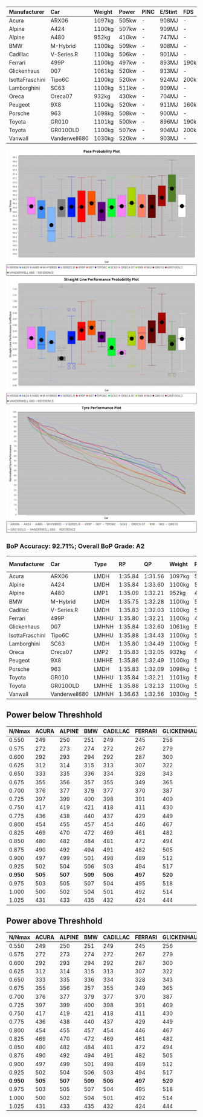 |Manufacturer|Car|Weight|Power|PINC|E/Stint|FDS|
|:-|:-|:-|:-|:-|:-|:-|
|Acura|ARX06|1097kg|505kw|-|908MJ|-|
|Alpine|A424|1100kg|507kw|-|909MJ|-|
|Alpine|A480|952kg|410kw|-|747MJ|-|
|BMW|M-Hybrid|1100kg|509kw|-|908MJ|-|
|Cadillac|V-Series.R|1100kg|506kw|-|901MJ|-|
|Ferrari|499P|1100kg|497kw|-|893MJ|190kph|
|Glickenhaus|007|1061kg|520kw|-|913MJ|-|
|IsottaFraschini|Tipo6C|1100kg|520kw|-|924MJ|200kph|
|Lamborghini|SC63|1100kg|511kw|-|909MJ|-|
|Oreca|Oreca07|932kg|430kw|-|704MJ|-|
|Peugeot|9X8|1100kg|520kw|-|911MJ|160kph|
|Porsche|963|1098kg|508kw|-|900MJ|-|
|Toyota|GR010|1101kg|500kw|-|896MJ|190kph|
|Toyota|GR010OLD|1100kg|507kw|-|904MJ|200kph|
|Vanwall|Vanderwell680|1030kg|520kw|-|903MJ|-|

![PACECHART](./IMG/AUTO.png)
![STRAIGHTLINEPERFORMANCECHART](./IMG/AUTO_sp.png)
![TYREPERFORMANCECHART](./IMG/AUTO_tw.png)

### BoP Accuracy: 92.71%; Overall BoP Grade: A2
|Manufacturer|Car|Type|RP|QP|Weight|Power¹|Threshhold|PINC|Power²|E/Stint|AVG Vmax|FDS|RDLC|L/Stint|BOP-Grade|ModelAccuracy|ModelPoints|Match%|
|:-|:-|:-|:-|:-|:-|:-|:-|:-|:-|:-|:-|:-|:-|:-|:-|:-|:-|:-|
|Acura|ARX06|LMDH|1:35.84|1:31.56|1097kg|505kw|0.0kph|-|505kw|908MJ|296.07kph|-|0.96|40|+B2|100.00%|995|81.23%|
|Alpine|A424|LMDH|1:35.84|1:33.60|1100kg|507kw|0.0kph|-|507kw|909MJ|295.63kph|-|0.96|40|~A1|80.53%|517|98.68%|
|Alpine|A480|LMP1|1:35.09|1:32.21|952kg|410kw|0.0kph|-|410kw|747MJ|293.80kph|-|0.97|37|-C1|59.62%|840|79.50%|
|BMW|M-Hybrid|LMDH|1:35.75|1:32.28|1100kg|509kw|0.0kph|-|509kw|908MJ|291.99kph|-|0.97|40|~A1|98.60%|1690|97.23%|
|Cadillac|V-Series.R|LMDH|1:35.83|1:32.03|1100kg|506kw|0.0kph|-|506kw|901MJ|295.50kph|-|0.96|40|~A1|88.58%|2033|99.16%|
|Ferrari|499P|LMHHU|1:35.80|1:32.21|1100kg|497kw|0.0kph|-|497kw|893MJ|297.46kph|190kph|1.00|40|~A1|84.67%|2303|100.00%|
|Glickenhaus|007|LMHNH|1:35.84|1:32.60|1061kg|520kw|0.0kph|-|520kw|913MJ|301.18kph|-|0.93|40|~A1|96.64%|1639|100.00%|
|IsottaFraschini|Tipo6C|LMHHU|1:35.88|1:34.43|1100kg|520kw|0.0kph|-|520kw|924MJ|297.41kph|200kph|1.01|40|+B1|66.67%|96|89.61%|
|Lamborghini|SC63|LMDH|1:35.80|1:34.49|1100kg|511kw|0.0kph|-|511kw|909MJ|293.89kph|-|1.00|40|+A2|96.77%|419|90.04%|
|Oreca|Oreca07|LMP2|1:35.83|1:32.05|932kg|430kw|0.0kph|-|430kw|704MJ|294.62kph|-|0.96|37|+B2|100.00%|2206|83.63%|
|Peugeot|9X8|LMHHE|1:35.86|1:32.49|1100kg|520kw|0.0kph|-|520kw|911MJ|296.14kph|160kph|0.96|40|~A1|87.16%|2572|100.00%|
|Porsche|963|LMDH|1:35.83|1:32.09|1098kg|508kw|0.0kph|-|508kw|900MJ|296.39kph|-|0.96|40|~A1|93.05%|5740|100.00%|
|Toyota|GR010|LMHHU|1:35.84|1:32.21|1101kg|500kw|0.0kph|-|500kw|896MJ|297.70kph|190kph|1.00|40|~A1|90.17%|3255|100.00%|
|Toyota|GR010OLD|LMHHE|1:35.88|1:32.13|1100kg|507kw|0.0kph|-|507kw|904MJ|300.24kph|200kph|1.00|40|~A1|85.24%|1322|100.00%|
|Vanwall|Vanderwell680|LMHNH|1:36.63|1:32.56|1030kg|520kw|0.0kph|-|520kw|903MJ|297.20kph|-|1.01|40|+C2|91.33%|611|71.57%|

## Power below Threshhold
|N/Nmax|ACURA|ALPINE|BMW|CADILLAC|FERRARI|GLICKENHAUS|ISOTTAFRASCHINI|LAMBORGHINI|ORECA|PEUGEOT|PORSCHE|TOYOTA|TOYOTA|VANWALL|​|RPM|A480|
|:-|:-|:-|:-|:-|:-|:-|:-|:-|:-|:-|:-|:-|:-|:-|:-|:-|:-|
|0.550|249|250|251|249|245|256|256|252|212|256|250|246|250|256|​|--|-|
|0.575|272|273|274|272|267|279|279|275|230|279|273|269|273|279|​|--|-|
|0.600|292|293|294|292|287|300|300|295|248|300|293|289|293|300|​|--|-|
|0.625|312|314|315|313|307|322|322|316|266|322|314|309|314|322|​|--|-|
|0.650|333|335|336|334|328|343|343|337|284|343|335|330|335|343|​|--|-|
|0.675|355|356|357|355|349|365|365|359|302|365|357|351|356|365|​|--|-|
|0.700|376|377|379|377|370|387|387|380|320|387|378|372|377|387|​|--|-|
|0.725|397|399|400|398|391|409|409|402|338|409|399|393|399|409|​|--|-|
|0.750|417|419|421|418|411|430|430|422|355|430|420|413|419|430|​|--|-|
|0.775|436|438|440|437|429|449|449|441|371|449|439|432|438|449|​|5000|241|
|0.800|454|455|457|454|446|467|467|459|386|467|456|449|455|467|​|5500|284|
|0.825|469|470|472|469|461|482|482|474|399|482|471|464|470|482|​|6000|318|
|0.850|480|482|484|481|472|494|494|485|409|494|483|475|482|494|​|6500|359|
|0.875|490|492|494|491|482|505|505|496|417|505|493|485|492|505|​|7000|401|
|0.900|497|499|501|498|489|512|512|503|423|512|500|492|499|512|​|7500|411|
|0.925|502|504|506|503|494|517|517|508|427|517|505|497|504|517|​|8000|407|
|**0.950**|**505**|**507**|**509**|**506**|**497**|**520**|**520**|**511**|**430**|**520**|**508**|**500**|**507**|**520**|**​**|**8500**|**410**|
|0.975|503|505|507|504|495|518|518|509|429|518|506|498|505|518|​|9000|205|
|1.000|500|502|504|501|492|514|514|505|425|514|503|495|502|514|​|--|-|
|1.025|431|433|435|432|424|444|444|436|367|444|434|427|433|444|​|--|-|

## Power above Threshhold
|N/Nmax|ACURA|ALPINE|BMW|CADILLAC|FERRARI|GLICKENHAUS|ISOTTAFRASCHINI|LAMBORGHINI|ORECA|PEUGEOT|PORSCHE|TOYOTA|TOYOTA|VANWALL|​|RPM|A480|
|:-|:-|:-|:-|:-|:-|:-|:-|:-|:-|:-|:-|:-|:-|:-|:-|:-|:-|
|0.550|249|250|251|249|245|256|256|252|212|256|250|246|250|256|​|--|-|
|0.575|272|273|274|272|267|279|279|275|230|279|273|269|273|279|​|--|-|
|0.600|292|293|294|292|287|300|300|295|248|300|293|289|293|300|​|--|-|
|0.625|312|314|315|313|307|322|322|316|266|322|314|309|314|322|​|--|-|
|0.650|333|335|336|334|328|343|343|337|284|343|335|330|335|343|​|--|-|
|0.675|355|356|357|355|349|365|365|359|302|365|357|351|356|365|​|--|-|
|0.700|376|377|379|377|370|387|387|380|320|387|378|372|377|387|​|--|-|
|0.725|397|399|400|398|391|409|409|402|338|409|399|393|399|409|​|--|-|
|0.750|417|419|421|418|411|430|430|422|355|430|420|413|419|430|​|--|-|
|0.775|436|438|440|437|429|449|449|441|371|449|439|432|438|449|​|5000|241|
|0.800|454|455|457|454|446|467|467|459|386|467|456|449|455|467|​|5500|284|
|0.825|469|470|472|469|461|482|482|474|399|482|471|464|470|482|​|6000|318|
|0.850|480|482|484|481|472|494|494|485|409|494|483|475|482|494|​|6500|359|
|0.875|490|492|494|491|482|505|505|496|417|505|493|485|492|505|​|7000|401|
|0.900|497|499|501|498|489|512|512|503|423|512|500|492|499|512|​|7500|411|
|0.925|502|504|506|503|494|517|517|508|427|517|505|497|504|517|​|8000|407|
|**0.950**|**505**|**507**|**509**|**506**|**497**|**520**|**520**|**511**|**430**|**520**|**508**|**500**|**507**|**520**|**​**|**8500**|**410**|
|0.975|503|505|507|504|495|518|518|509|429|518|506|498|505|518|​|9000|205|
|1.000|500|502|504|501|492|514|514|505|425|514|503|495|502|514|​|--|-|
|1.025|431|433|435|432|424|444|444|436|367|444|434|427|433|444|​|--|-|
